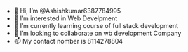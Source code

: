 - 👋 Hi, I’m @Ashishkumar6387784995
- 👀 I’m interested in Web Develpment
- 🌱 I’m currently learning course of full stack development
- 💞️ I’m looking to collaborate on wb development Company
- 📫 My contact nomber is 8114278804

<!---
Ashishkumar6387784995/Ashishkumar6387784995 is a ✨ special ✨ repository because its `README.md` (this file) appears on your GitHub profile.
You can click the Preview link to take a look at your changes.
--->
